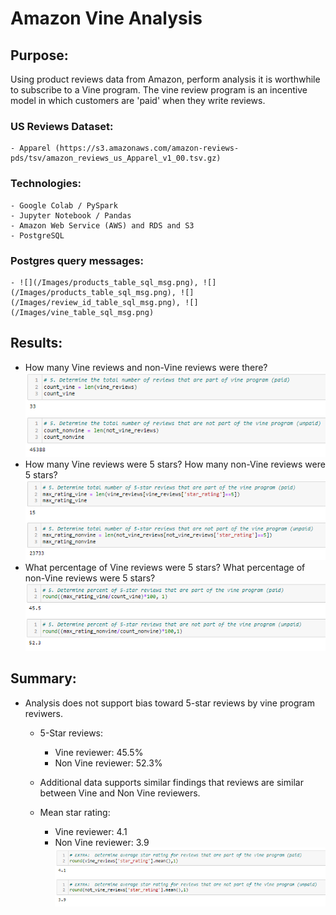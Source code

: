 # Amazon Vine Analysis
## Purpose:  
Using product reviews data from Amazon, perform analysis it is worthwhile to subscribe to a Vine program. The vine review program is an incentive model in which customers are 'paid' when they write reviews. 
### US Reviews Dataset:
    - Apparel (https://s3.amazonaws.com/amazon-reviews-pds/tsv/amazon_reviews_us_Apparel_v1_00.tsv.gz)
### Technologies:
    - Google Colab / PySpark
    - Jupyter Notebook / Pandas
    - Amazon Web Service (AWS) and RDS and S3
    - PostgreSQL  
### Postgres query messages:  
    - ![](/Images/products_table_sql_msg.png), ![](/Images/products_table_sql_msg.png), ![](/Images/review_id_table_sql_msg.png), ![](/Images/vine_table_sql_msg.png)

## Results:
- How many Vine reviews and non-Vine reviews were there?
![](/Images/vine_nonvine_reviews.png)
- How many Vine reviews were 5 stars? How many non-Vine reviews were 5 stars?
![](/Images/vine_nonvine_5_star_reviews.png)
- What percentage of Vine reviews were 5 stars? What percentage of non-Vine reviews were 5 stars?
![](/Images/vine_nonvine_pct_5_star_reviews.png)
## Summary: 
- Analysis does not support bias toward 5-star reviews by vine program reviwers.  

   - 5-Star reviews:
     - Vine reviewer:  45.5%
     - Non Vine reviewer:  52.3%
     
   - Additional data supports similar findings that reviews are similar between Vine and Non Vine reviewers.
   - Mean star rating:
     - Vine reviewer:  4.1 
     - Non Vine reviewer: 3.9
  ![](/Images/vine_nonvine_mean_stars.png)

